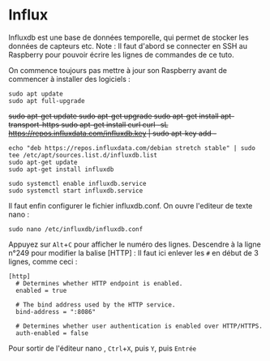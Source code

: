 # Influx

Influxdb est une base de données temporelle, qui permet de stocker les données de capteurs etc.
Note : Il faut d'abord se connecter en SSH au Raspberry pour pouvoir écrire les lignes de commandes de ce tuto.

On commence toujours pas mettre à jour son Raspberry avant de commencer à installer des logiciels :

    sudo apt update
    sudo apt full-upgrade

   ~~sudo apt-get update
    sudo apt-get upgrade
    sudo apt-get install apt-transport-https
    sudo apt-get install curl
    curl -sL https://repos.influxdata.com/influxdb.key | sudo apt-key add -~~
    
    echo "deb https://repos.influxdata.com/debian stretch stable" | sudo tee /etc/apt/sources.list.d/influxdb.list 
    sudo apt-get update
    sudo apt-get install influxdb
    
    sudo systemctl enable influxdb.service
    sudo systemctl start influxdb.service

Il faut enfin configurer le fichier influxdb.conf. On ouvre l'editeur de texte nano :

    sudo nano /etc/influxdb/influxdb.conf

Appuyez sur ```Alt```+```C``` pour afficher le numéro des lignes. Descendre à la ligne n°249 pour modifier la balise [HTTP] : Il faut ici enlever les ```#``` en début de 3 lignes, comme ceci : 

    [http]
      # Determines whether HTTP endpoint is enabled.
      enabled = true

      # The bind address used by the HTTP service.
      bind-address = ":8086"

      # Determines whether user authentication is enabled over HTTP/HTTPS.
      auth-enabled = false
 
Pour sortir de l'éditeur nano , ```Ctrl```+```X```, puis ```Y```, puis ```Entrée```
